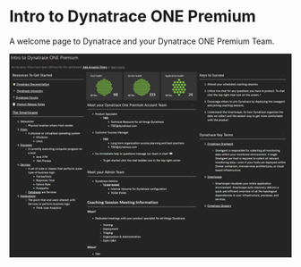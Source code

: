 # Intro to Dynatrace ONE Premium
A welcome page to Dynatrace and your Dynatrace ONE Premium Team.

![Intro to Dynatrace ONE Premium](IntroToDynatraceONEPremium.png)
